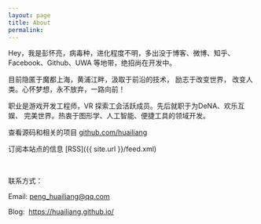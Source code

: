 ```yaml
---
layout: page
title: About
permalink: 
---
```



Hey，我是彭怀亮，病毒种，进化程度不明，多出没于博客、微博、知乎、Facebook、Github、UWA 等地带，绝招尚在开发中。 

目前隐匿于魔都上海，黄浦江畔，汲取于前沿的技术， 励志于改变世界， 改变人类。心怀梦想，永不放弃，一路向前！

职业是游戏开发工程师，VR 探索工会活跃成员。先后就职于为DeNA、欢乐互娱、 完美世界。热衷于图形学、人工智能、便捷工具的领域开发。

查看源码和相关的项目 [github.com/huailiang](https://github.com/huailiang)

订阅本站点的信息 [RSS]({{ site.url }}/feed.xml)

<br>

联系方式：

Email: <a href="mailto:peng_huailiang@qq.com">peng_huailiang@qq.com</a>

Blog:  &nbsp;<a href="https://huailiang.github.io/">https://huailiang.github.io/</a>